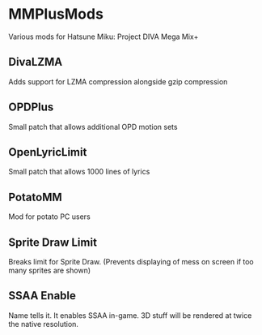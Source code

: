 # MMPlusMods
Various mods for Hatsune Miku: Project DIVA Mega Mix+

## DivaLZMA
Adds support for LZMA compression alongside gzip compression

## OPDPlus
Small patch that allows additional OPD motion sets

## OpenLyricLimit
Small patch that allows 1000 lines of lyrics

## PotatoMM
Mod for potato PC users

## Sprite Draw Limit
Breaks limit for Sprite Draw. (Prevents displaying of mess on screen if too many sprites are shown)

## SSAA Enable
Name tells it. It enables SSAA in-game. 3D stuff will be rendered at twice the native resolution.
